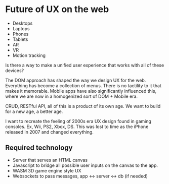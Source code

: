 # Future of UX on the web
- Desktops
- Laptops
- Phones
- Tablets
- AR
- VR
- Motion tracking

Is there a way to make a unified user experience that works with all of these devices?

The DOM approach has shaped the way we design UX for the web. Everything has become a collection of menus. There is no tactility to it that makes it memorable. Mobile apps have also significantly influenced this, where we are now in a homogenized sort of DOM + Mobile era.

CRUD, RESTful API, all of this is a product of its own age. We want to build for a new age, a better age.

I want to recreate the feeling of 2000s era UX design found in gaming consoles. Ex, Wii, PS2, Xbox, DS. This was lost to time as the iPhone released in 2007 and changed everything.

## Required technology
- Server that serves an HTML canvas
- Javascript to bridge all possible user inputs on the canvas to the app.
- WASM 3D game engine style UX
- Websockets to pass messages, app <-> server <-> db (if needed)

